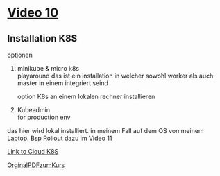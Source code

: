 # [Video 10](https://www.udemy.com/course/learn-kubernetes/learn/lecture/9723226#overview)


## Installation K8S
optionen 
<ol>
<li>
minikube & micro k8s<br>
playaround
das ist ein installation in welcher sowohl worker als auch master in einem integriert seind

option K8s an einem lokalen rechner installieren

</li>
<li>
Kubeadmin<br>
for production env 
</li>
</ol>

das hier wird lokal installiert. in meinem Fall auf dem OS von meinem Laptop. Bsp Rollout dazu im Video 11

[Link to Cloud K8S](https://kodekloud.com/p/public-labs?scenario=kubernetes-for-beginners-basiccommands-test)

[OrginalPDFzumKurs](./original.pdf)
<!--![BeispielImages](./img/1.png)-->